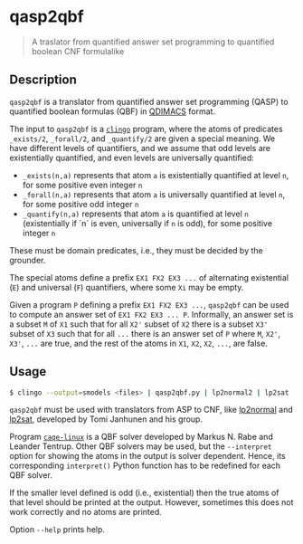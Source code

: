 # qasp2qbf
> A traslator from quantified answer set programming to quantified boolean CNF formulalike

## Description
`qasp2qbf` is a translator from quantified answer set programming (QASP) 
to quantified boolean formulas (QBF) in [QDIMACS](http://www.qbflib.org/qdimacs.html) format.

The input to `qasp2qbf` is a [`clingo`](https://potassco.org/clingo/) program, 
where the atoms of predicates `_exists/2`, `_forall/2`, and `_quantify/2` are given a special meaning.
We have different levels of quantifiers, and we assume that odd levels are existentially quantified, 
and even levels are universally quantified:
* `_exists(n,a)` represents that atom `a` is existentially quantified at level `n`, for some positive even integer `n`
* `_forall(n,a)` represents that atom `a` is universally quantified at level `n`, for some positive odd integer `n`
* `_quantify(n,a)` represents that atom `a` is quantified at level `n` (existentially if ´n´ is even, universally if `n` is odd), for some positive integer `n`

These must be domain predicates, i.e., they must be decided by the grounder.

The special atoms define a prefix `EX1 FX2 EX3 ...` of 
alternating existential (`E`) and universal (`F`) quantifiers, 
where some `Xi` may be empty.

Given a program `P` defining a prefix `EX1 FX2 EX3 ...`, 
`qasp2qbf` can be used to compute 
an answer set of `EX1 FX2 EX3 ... P`.
Informally, an answer set is a subset `M` of `X1` such that 
for all `X2'` subset of `X2` there is a subset `X3'` subset of `X3` such that 
for all `...` there is an answer set of `P`
where `M`, `X2'`, `X3'`, `...` are true, 
and the rest of the atoms in `X1`, `X2`, `X2`, `...`, are false.

## Usage
```bash
$ clingo --output=smodels <files> | qasp2qbf.py | lp2normal2 | lp2sat | qasp2qbf.py --cnf2qdimacs | caqe-linux | qasp2qbf.py --interpret
```

`qasp2qbf` must be used with translators from ASP to CNF, like
[lp2normal](http://research.ics.aalto.fi/software/asp/lp2normal/) and
[lp2sat](http://research.ics.aalto.fi/software/asp/lp2sat/), 
developed by Tomi Janhunen and his group.

Program [`caqe-linux`](https://www.react.uni-saarland.de/publications/RT15.html)
is a QBF solver developed by Markus N. Rabe and Leander Tentrup.
Other QBF solvers may be used, but the `--interpret` option for showing the atoms in the output is solver dependent.
Hence, its corresponding `interpret()` Python function has to be redefined for each QBF solver.

If the smaller level defined is odd (i.e., existential)
then the true atoms of that level should be printed at the output.
However, sometimes this does not work correctly and no atoms are printed.


Option `--help` prints help.
